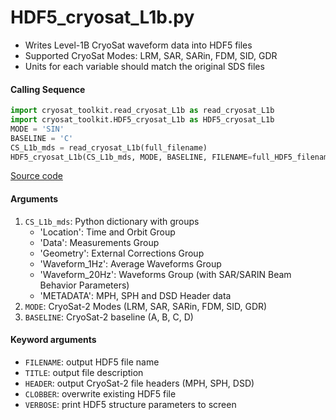HDF5_cryosat_L1b.py
===================

- Writes Level-1B CryoSat waveform data into HDF5 files
- Supported CryoSat Modes: LRM, SAR, SARin, FDM, SID, GDR
- Units for each variable should match the original SDS files

#### Calling Sequence
```python
import cryosat_toolkit.read_cryosat_L1b as read_cryosat_L1b
import cryosat_toolkit.HDF5_cryosat_L1b as HDF5_cryosat_L1b
MODE = 'SIN'
BASELINE = 'C'
CS_L1b_mds = read_cryosat_L1b(full_filename)
HDF5_cryosat_L1b(CS_L1b_mds, MODE, BASELINE, FILENAME=full_HDF5_filename)
```
[Source code](https://github.com/tsutterley/read-cryosat-2/blob/main/cryosat_toolkit/HDF5_cryosat_L1b.py)

#### Arguments
1. `CS_L1b_mds`: Python dictionary with groups
    * 'Location': Time and Orbit Group
    * 'Data': Measurements Group
    * 'Geometry': External Corrections Group
    * 'Waveform_1Hz': Average Waveforms Group
    * 'Waveform_20Hz': Waveforms Group (with SAR/SARIN Beam Behavior Parameters)
    * 'METADATA': MPH, SPH and DSD Header data
2. `MODE`: CryoSat-2 Modes  (LRM, SAR, SARin, FDM, SID, GDR)
3. `BASELINE`: CryoSat-2 baseline (A, B, C, D)

#### Keyword arguments
- `FILENAME`: output HDF5 file name
- `TITLE`: output file description
- `HEADER`: output CryoSat-2 file headers (MPH, SPH, DSD)
- `CLOBBER`: overwrite existing HDF5 file
- `VERBOSE`: print HDF5 structure parameters to screen

